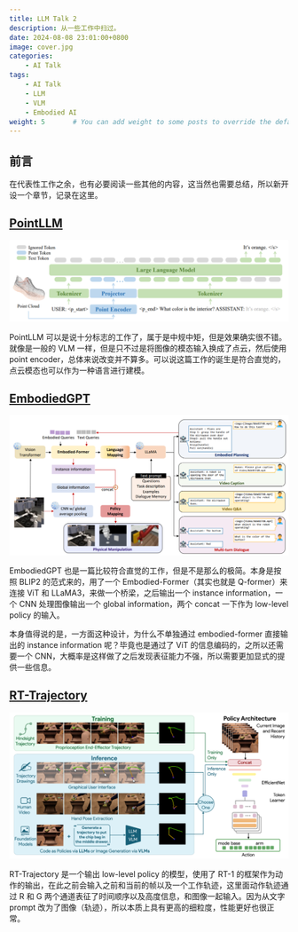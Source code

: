 ```yaml
---
title: LLM Talk 2
description: 从一些工作中扫过。
date: 2024-08-08 23:01:00+0800
image: cover.jpg
categories:
    - AI Talk
tags:
    - AI Talk
    - LLM
    - VLM
    - Embodied AI
weight: 5       # You can add weight to some posts to override the default sorting (date descending)
---
```


## 前言

在代表性工作之余，也有必要阅读一些其他的内容，这当然也需要总结，所以新开设一个章节，记录在这里。

## [PointLLM](https://arxiv.org/pdf/2308.16911)

![The pipeline of PointLLM](PointLLM.png)

PointLLM 可以是说十分标志的工作了，属于是中规中矩，但是效果确实很不错。就像是一般的 VLM 一样，但是只不过是将图像的模态输入换成了点云，然后使用 point encoder，总体来说改变并不算多。可以说这篇工作的诞生是符合直觉的，点云模态也可以作为一种语言进行建模。

## [EmbodiedGPT](https://arxiv.org/pdf/2305.15021)

![The pipeline of EmbodiedGPT](EmbodiedGPT.png)

EmbodiedGPT 也是一篇比较符合直觉的工作，但是不是那么的极简。本身是按照 BLIP2 的范式来的，用了一个 Embodied-Former（其实也就是 Q-former）来连接 ViT 和 LLaMA3，来做一个桥梁，之后输出一个 instance information，一个 CNN 处理图像输出一个 global information，两个 concat 一下作为 low-level policy 的输入。

本身值得说的是，一方面这种设计，为什么不单独通过 embodied-former 直接输出的 instance information 呢？毕竟也是通过了 ViT 的信息编码的，之所以还需要一个 CNN，大概率是这样做了之后发现表征能力不强，所以需要更加显式的提供一些信息。

## [RT-Trajectory](https://arxiv.org/pdf/2311.01977)

![The pipeline of RT-Trajectory](RT-Trajectory.png)

RT-Trajectory 是一个输出 low-level policy 的模型，使用了 RT-1 的框架作为动作的输出，在此之前会输入之前和当前的帧以及一个工作轨迹，这里面动作轨迹通过 R 和 G 两个通道表征了时间顺序以及高度信息，和图像一起输入。因为从文字 prompt 改为了图像（轨迹），所以本质上具有更高的细粒度，性能更好也很正常。
